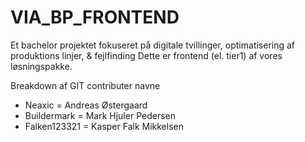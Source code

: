 # VIA_BP_FRONTEND
Et bachelor projektet fokuseret på digitale tvillinger, optimatisering af produktions linjer, & fejlfinding
Dette er frontend (el. tier1) af vores løsningspakke.

Breakdown af GIT contributer navne
- Neaxic = Andreas Østergaard
- Buildermark = Mark Hjuler Pedersen
- Falken123321 = Kasper Falk Mikkelsen
